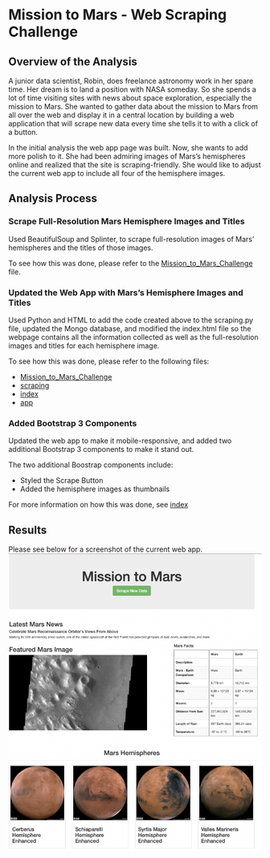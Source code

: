 # Mission to Mars - Web Scraping  Challenge 

## Overview of the Analysis 
A junior data scientist, Robin, does freelance astronomy work in her spare time. Her dream is to land a position with NASA someday. So she spends a lot of time visiting sites with news about space exploration, especially the mission to Mars. She wanted to gather data about the mission to Mars from all over the web and display it in a central location by building a web application that will scrape new data every time she tells it to with a click of a button. 

In the initial analysis the web app page was built. Now, she wants to add more polish to it. She had been admiring images of Mars’s hemispheres online and realized that the site is scraping-friendly. She would like to adjust the current web app to include all four of the hemisphere images. 

## Analysis Process

### Scrape Full-Resolution Mars Hemisphere Images and Titles
Used BeautifulSoup and Splinter, to scrape full-resolution images of Mars’ hemispheres and the titles of those images.

To see how this was done, please refer to the [Mission_to_Mars_Challenge](Mission_to_Mars_Challenge.ipynb) file. 

### Updated the Web App with Mars’s Hemisphere Images and Titles
Used Python and HTML to add the code created above to the scraping.py file, updated the Mongo database, and modified the index.html file so the webpage contains all the information collected as well as the full-resolution images and titles for each hemisphere image.

To see how this was done, please refer to the following files:
* [Mission_to_Mars_Challenge](Mission_to_Mars_Challenge.py)
* [scraping](scraping.py)
* [index](templates/index.html)
* [app](app.py)

### Added Bootstrap 3 Components 
Updated the web app to make it mobile-responsive, and added two additional Bootstrap 3 components to make it stand out.

The two additional Boostrap components include:
* Styled the Scrape Button 
* Added the hemisphere images as thumbnails

For more information on how this was done, see [index](templates/index.html)


## Results 
Please see below for a screenshot of the current web app. 
![webapp](webapp.png)
